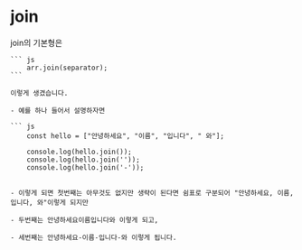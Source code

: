# join

join의 기본형은 

    ``` js
        arr.join(separator);
    ```

    이렇게 생겼습니다.

    - 예를 하나 들어서 설명하자면 

    ``` js
        const hello = ["안녕하세요", "이름", "입니다", " 와"];

        console.log(hello.join());
        console.log(hello.join(''));
        console.log(hello.join('-'));

```

- 이렇게 되면 첫번째는 아무것도 없지만 생략이 된다면 쉼표로 구분되어 "안녕하세요, 이름, 입니다, 와"이렇게 되지만

- 두번째는 안녕하세요이름입니다와 이렇게 되고, 

- 세번째는 안녕하세요-이름-입니다-와 이렇게 됩니다.

